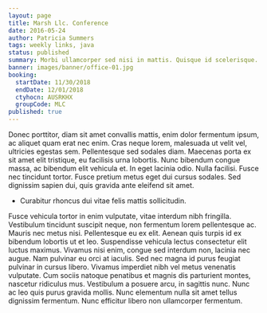 ```yaml
---
layout: page
title: Marsh Llc. Conference
date: 2016-05-24
author: Patricia Summers
tags: weekly links, java
status: published
summary: Morbi ullamcorper sed nisi in mattis. Quisque id scelerisque.
banner: images/banner/office-01.jpg
booking:
  startDate: 11/30/2018
  endDate: 12/01/2018
  ctyhocn: AUSRKHX
  groupCode: MLC
published: true
---
```

Donec porttitor, diam sit amet convallis mattis, enim dolor fermentum ipsum, ac aliquet quam erat nec enim. Cras neque lorem, malesuada ut velit vel, ultricies egestas sem. Pellentesque sed sodales diam. Maecenas porta ex sit amet elit tristique, eu facilisis urna lobortis. Nunc bibendum congue massa, ac bibendum elit vehicula et. In eget lacinia odio. Nulla facilisi. Fusce nec tincidunt tortor. Fusce pretium metus eget dui cursus sodales. Sed dignissim sapien dui, quis gravida ante eleifend sit amet.

* Curabitur rhoncus dui vitae felis mattis sollicitudin.

Fusce vehicula tortor in enim vulputate, vitae interdum nibh fringilla. Vestibulum tincidunt suscipit neque, non fermentum lorem pellentesque ac. Mauris nec metus nisi. Pellentesque eu ex elit. Aenean quis turpis id ex bibendum lobortis ut et leo. Suspendisse vehicula lectus consectetur elit luctus maximus. Vivamus nisi enim, congue sed interdum non, lacinia nec augue. Nam pulvinar eu orci at iaculis. Sed nec magna id purus feugiat pulvinar in cursus libero. Vivamus imperdiet nibh vel metus venenatis vulputate. Cum sociis natoque penatibus et magnis dis parturient montes, nascetur ridiculus mus. Vestibulum a posuere arcu, in sagittis nunc. Nunc ac leo quis purus gravida mollis. Nunc elementum nulla sit amet tellus dignissim fermentum. Nunc efficitur libero non ullamcorper fermentum.
